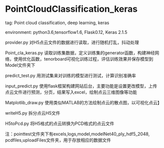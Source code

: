 # PointCloudClassification_keras
tag: Point cloud classification, deep learning, keras

environment: python3.6,tensorflow1.6, Flask0.12, Keras 2.1.5

provider.py 对H5点云文件的数据进行读取，进行随机打乱，抖动处理

Point_cla_keras.py 读取训练集数据，定义训练集的generator函数，构建神经网络，使用优化函数，tenorboard可视化训练过程，评估训练效果并保存模型到Model文件夹下

predict_test.py 用测试集来对训练的模型进行测试，计算识别准确率

input_predict.py 使用flask框架构建网站后台，主要功能是设置更改模型，上传点云文件进行预测，分页，结果写入excel，绘制点云三维图像等功能

Matplotlib_draw.py 使用类似MATLAB的方法绘制点云的散点图，以可视化点云】

writeH5.py 拆分点云H5文件

H5toPcd.py 将H5格式的点云转换为PCD格式的点云文件

注：pointtest文件夹下有excels,logs,model,modelNet40_ply_hdf5_2048, pcdfiles,uploadFiles文件夹，用于存放相应的数据文件

